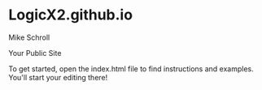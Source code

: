LogicX2.github.io
=====================
Mike Schroll

Your Public Site

To get started, open the index.html file to find instructions and examples. You'll start your editing there!
